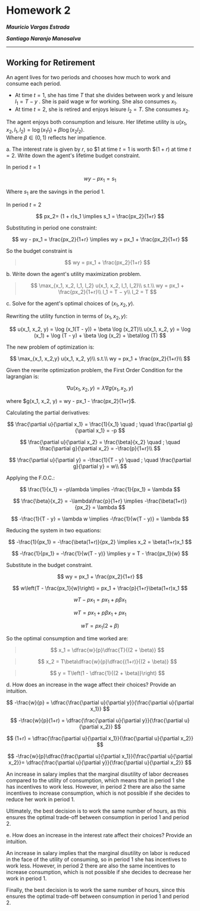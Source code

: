 # Homework 2
***Mauricio Vargas Estrada***

***Santiago Naranjo Manosalva***

---
## Working for Retirement
An agent lives for two periods and chooses how much to work and consume each period.

- At time $t = 1$, she has time $T$ that she divides between work y and leisure $l_1 = T − y$ . She is paid wage $w$ for working. She also consumes $x_1$.
- At time $t = 2$, she is retired and enjoys leisure $l_2 = T$. She consumes $x_2$.

The agent enjoys both consumption and leisure. Her lifetime utility is $u(x_1, x_2, l_1, l_2) = \log (x_1l_1) + \beta \log (x_2l_2)$.  
Where $\beta \in (0,1)$ reflects her impatience.

a. The interest rate is given by $r$, so $\$1$ at time $t=1$ is worth $\$(1+r)$ at time $t=2$. Write down the agent's lifetime budget constraint.

In period $t=1$

$$
wy - px_1 = s_1
$$
 
Where $s_1$ are the savings in the period 1.

In period $t=2$

$$
px_2= (1 + r)s_1 \implies s_1 = \frac{px_2}{1+r}
$$

Substituting in period one constraint:

$$
wy - px_1 = \frac{px_2}{1+r} \implies wy = px_1 + \frac{px_2}{1+r} 
$$

So the budget constraint is

> $$
> wy = px_1 + \frac{px_2}{1+r} 
> $$

b. Write down the agent's utility maximization problem.

> $$
> \max_{x_1, x_2, l_1, l_2} u(x_1, x_2, l_1, l_2)\\
> s.t.\\
> wy = px_1 + \frac{px_2}{1+r}\\
> l_1 = T − y\\
> l_2 = T
> $$

c. Solve for the agent's optimal choices of  $(x_1, x_2, y)$.

Rewriting the utility function in terms of $(x_1, x_2, y)$:

$$
u(x_1, x_2, y) = \log (x_1(T - y)) + \beta \log (x_2T)\\
u(x_1, x_2, y) = \log (x_1) + \log (T - y) + \beta \log (x_2) + \beta\log (T)
$$

The new problem of optimization is:

$$
\max_{x_1, x_2,y} u(x_1, x_2, y)\\
s.t.\\
wy = px_1 + \frac{px_2}{1+r}\\
$$

Given the rewrite optimization problem, the First Order Condition for the lagrangian is:

$$
\nabla u(x_1, x_2, y) = \lambda \nabla g(x_1, x_2, y)
$$

where $g(x_1, x_2, y) = wy - px_1 - \frac{px_2}{1+r}$.

Calculating the partial derivatives: 

$$
\frac{\partial u}{\partial x_1} = \frac{1}{x_1} \quad ; \quad \frac{\partial g}{\partial x_1} = -p
$$

$$
\frac{\partial u}{\partial x_2} = \frac{\beta}{x_2} \quad ; \quad \frac{\partial g}{\partial x_2} = -\frac{p}{1+r}\\
$$

$$
\frac{\partial u}{\partial y} = -\frac{1}{T - y} \quad ; \quad \frac{\partial g}{\partial y} = w\\
$$

Applying the F.O.C.:

$$
\frac{1}{x_1} = -p\lambda \implies -\frac{1}{px_1} = \lambda
$$

$$
\frac{\beta}{x_2} = -\lambda\frac{p}{1+r} \implies -\frac{\beta(1+r)}{px_2} = \lambda
$$

$$
-\frac{1}{T - y} = \lambda w \implies -\frac{1}{w(T - y)} = \lambda
$$

Reducing the system in two equations:

$$
-\frac{1}{px_1} = -\frac{\beta(1+r)}{px_2} \implies x_2 = \beta(1+r)x_1
$$

$$
-\frac{1}{px_1} = -\frac{1}{w(T - y)} \implies  y = T - \frac{px_1}{w}
$$

Substitute in the budget constraint.

$$
wy = px_1 + \frac{px_2}{1+r}
$$

$$
w\left(T - \frac{px_1}{w}\right) = px_1 + \frac{p}{1+r}\beta(1+r)x_1
$$

$$
wT - px_1 = px_1 + p\beta x_1
$$

$$
wT = px_1 + p\beta x_1 + px_1 
$$

$$
wT = px_1(2 + \beta)
$$

So the optimal consumption and time worked are:

>$$
>x_1 = \dfrac{w}{p}\dfrac{T}{(2 + \beta)}
>$$

>$$
>x_2 = T\beta\dfrac{w}{p}\dfrac{(1+r)}{(2 + \beta)}
>$$

>$$
>y = T\left(1 - \dfrac{1}{(2 + \beta)}\right)
>$$

d. How does an increase in the wage affect their choices? Provide an intuition.

$$
-\frac{w}{p} = \dfrac{\frac{\partial u}{\partial y}}{\frac{\partial u}{\partial x_1}}
$$

$$
-\frac{w}{p}(1+r) = \dfrac{\frac{\partial u}{\partial y}}{\frac{\partial u}{\partial x_2}}
$$

$$
(1+r) = \dfrac{\frac{\partial u}{\partial x_1}}{\frac{\partial u}{\partial x_2}}
$$

$$
-\frac{w}{p}\dfrac{\frac{\partial u}{\partial x_1}}{\frac{\partial u}{\partial x_2}}= \dfrac{\frac{\partial u}{\partial y}}{\frac{\partial u}{\partial x_2}}
$$

An increase in salary implies that the marginal disutility of labor decreases compared to the utility of consumption, which means that in period 1 she has incentives to work less. However, in period 2 there are also the same incentives to increase consumption, which is not possible if she decides to reduce her work in period 1.

Ultimately, the best decision is to work the same number of hours, as this ensures the optimal trade-off between consumption in period 1 and period 2.


e. How does an increase in the interest rate affect their choices? Provide an intuition.

An increase in salary implies that the marginal disutility on labor is reduced in the face of the utility of consuming, so in period 1 she has incentives to work less. However, in period 2 there are also the same incentives to increase consumption, which is not possible if she decides to decrease her work in period 1.

Finally, the best decision is to work the same number of hours, since this ensures the optimal trade-off between consumption in period 1 and period 2.